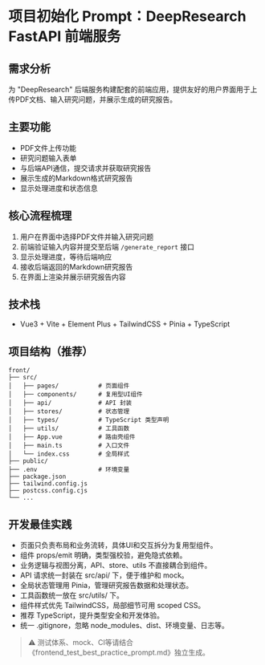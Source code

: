 # 项目初始化 Prompt：DeepResearch FastAPI 前端服务

## 需求分析
为 "DeepResearch" 后端服务构建配套的前端应用，提供友好的用户界面用于上传PDF文档、输入研究问题，并展示生成的研究报告。

## 主要功能
- PDF文件上传功能
- 研究问题输入表单
- 与后端API通信，提交请求并获取研究报告
- 展示生成的Markdown格式研究报告
- 显示处理进度和状态信息

## 核心流程梳理
1. 用户在界面中选择PDF文件并输入研究问题
2. 前端验证输入内容并提交至后端 `/generate_report` 接口
3. 显示处理进度，等待后端响应
4. 接收后端返回的Markdown研究报告
5. 在界面上渲染并展示研究报告内容

## 技术栈
- Vue3 + Vite + Element Plus + TailwindCSS + Pinia + TypeScript

## 项目结构（推荐）
```
front/
├── src/
│   ├── pages/           # 页面组件
│   ├── components/      # 复用型UI组件
│   ├── api/             # API 封装
│   ├── stores/          # 状态管理
│   ├── types/           # TypeScript 类型声明
│   ├── utils/           # 工具函数
│   ├── App.vue          # 路由壳组件
│   ├── main.ts          # 入口文件
│   └── index.css        # 全局样式
├── public/
├── .env                 # 环境变量
├── package.json
├── tailwind.config.js
├── postcss.config.cjs
└── ...
```

## 开发最佳实践
- 页面只负责布局和业务流转，具体UI和交互拆分为复用型组件。
- 组件 props/emit 明确，类型强校验，避免隐式依赖。
- 业务逻辑与视图分离，API、store、utils 不直接耦合到组件。
- API 请求统一封装在 src/api/ 下，便于维护和 mock。
- 全局状态管理用 Pinia，管理研究报告数据和处理状态。
- 工具函数统一放在 src/utils/ 下。
- 组件样式优先 TailwindCSS，局部细节可用 scoped CSS。
- 推荐 TypeScript，提升类型安全和开发体验。
- 统一 .gitignore，忽略 node_modules、dist、环境变量、日志等。

> ⚠️ 测试体系、mock、CI等请结合《frontend_test_best_practice_prompt.md》独立生成。
